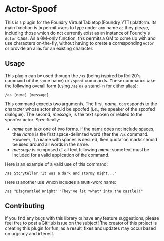 # Actor-Spoof

This is a plugin for the Foundry Virtual Tabletop (Foundry VTT) platform. Its main function is to permit users to type under any name as they please, including those which do not currently exist as an instance of Foundry's `Actor` class. As a GM-only function, this permits a GM to come up with and use characters on-the-fly, without having to create a corresponding `Actor` or provide an alias for an existing character.

## Usage

This plugin can be used through the `/as` (being inspired by Roll20's command of the same name) or `/spoof` commands. These commands take the following overall form (using `/as` as a stand-in for either alias):

```
/as [name] [message]
```

This command expects two arguments. The first, *name*, corresponds to the character whose actor should be spoofed (*i.e.*, the speaker of the spoofed dialogue). The second, *message*, is the text spoken or related to the spoofed actor. Specifically:
- *name* can take one of two forms. If the name does not include spaces, then *name* is the first space-delimited word after the `/as` command. However, if a name with spaces is desired, then quotation marks should be used around all words in the name.
- *message* is composed of all text following *name*; some text must be included for a valid application of the command.

Here is an example of a valid use of this command:
```
/as Storyteller "It was a dark and stormy night..."
```

Here is another use which includes a multi-word name:
```
/as "Disgruntled Knight" "They've let *what* into the castle?!"
```

## Contributing

If you find any bugs with this library or have any feature suggestions, please feel free to post a GitHub issue on the subject! The creator of this project is creating this plugin for fun; as a result, fixes and updates may occur based on urgency and interest.
